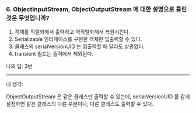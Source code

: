 ### 6. ObjectInputStream, ObjectOutputStream 에 대한 설명으로 틀린 것은 무엇입니까?

1. 객체를 직렬화해서 출력하고 역직렬화해서 복원시킨다.
2. Serializable 인터페이스를 구현한 객체만 입출력할 수 있다.
3. 클래스의 serialVersionUID 는 입출력할 때 달라도 상관없다.
4. transient 필드는 출력에서 제외된다.

나의 답: 3번

---
내 생각:

ObjectOutputStream 은 같은 클래스만 출력할 수 있는데, serialVersionUID 를 같게 설정하면 같은 클래스의 다른 부분이나, 다른 클래스도 출력할 수 있다.